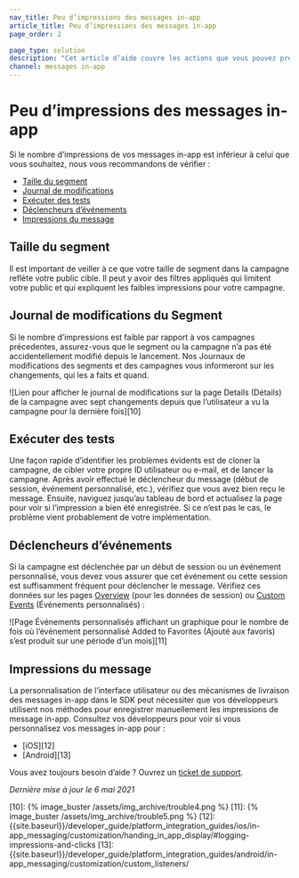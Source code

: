 ```yaml
---
nav_title: Peu d’impressions des messages in-app
article_title: Peu d’impressions des messages in-app
page_order: 2

page_type: solution
description: "Cet article d’aide couvre les actions que vous pouvez prendre si le nombre d’impressions de vos messages in-app est inférieur à celui que vous souhaitez."
channel: messages in-app
---
```

# Peu d’impressions des messages in-app

Si le nombre d’impressions de vos messages in-app est inférieur à celui que vous souhaitez, nous vous recommandons de vérifier :
* [Taille du segment](#segment-size)
* [Journal de modifications](#segment-changelogs)
* [Exécuter des tests](#run-tests)
* [Déclencheurs d’événements](#event-triggers)
* [Impressions du message](#message-impressions)

## Taille du segment

Il est important de veiller à ce que votre taille de segment dans la campagne reflète votre public cible. Il peut y avoir des filtres appliqués qui limitent votre public et qui expliquent les faibles impressions pour votre campagne.

## Journal de modifications du Segment

Si le nombre d’impressions est faible par rapport à vos campagnes précedentes, assurez-vous que le segment ou la campagne n’a pas été accidentellement modifié depuis le lancement. Nos Journaux de modifications des segments et des campagnes vous informeront sur les changements, qui les a faits et quand.

![Lien pour afficher le journal de modifications sur la page Details (Détails) de la campagne avec sept changements depuis que l’utilisateur a vu la campagne pour la dernière fois][10]

## Exécuter des tests

Une façon rapide d’identifier les problèmes évidents est de cloner la campagne, de cibler votre propre ID utilisateur ou e-mail, et de lancer la campagne. Après avoir effectué le déclencheur du message (début de session, événement personnalisé, etc.), vérifiez que vous avez bien reçu le message. Ensuite, naviguez jusqu’au tableau de bord et actualisez la page pour voir si l’impression a bien été enregistrée. Si ce n’est pas le cas, le problème vient probablement de votre implémentation.

## Déclencheurs d’événements

Si la campagne est déclenchée par un début de session ou un événement personnalisé, vous devez vous assurer que cet événement ou cette session est suffisamment fréquent pour déclencher le message. Vérifiez ces données sur les pages [Overview][1] (pour les données de session) ou [Custom Events][2] (Événements personnalisés) :

![Page Événements personnalisés affichant un graphique pour le nombre de fois où l’événement personnalisé Added to Favorites (Ajouté aux favoris) s’est produit sur une période d’un mois][11]

## Impressions du message

La personnalisation de l’interface utilisateur ou des mécanismes de livraison des messages in-app dans le SDK peut nécessiter que vos développeurs utilisent nos méthodes pour enregistrer manuellement les impressions de message in-app. Consultez vos développeurs pour voir si vous personnalisez vos messages in-app pour :
  * [iOS][12] 
  * [Android][13] 

Vous avez toujours besoin d’aide ? Ouvrez un [ticket de support]({{site.baseurl}}/braze_support/).

_Dernière mise à jour le 6 mai 2021_

[1]: {{site.baseurl}}/user_guide/data_and_analytics/reporting/understanding_your_app_usage_data/#understanding-your-app-usage-data
[2]: {{site.baseurl}}/user_guide/data_and_analytics/configuring_reporting/#configuring-reporting
[10]: {% image_buster /assets/img_archive/trouble4.png %}
[11]: {% image_buster /assets/img_archive/trouble5.png %}
[12]: {{site.baseurl}}/developer_guide/platform_integration_guides/ios/in-app_messaging/customization/handing_in_app_display/#logging-impressions-and-clicks
[13]: {{site.baseurl}}/developer_guide/platform_integration_guides/android/in-app_messaging/customization/custom_listeners/
